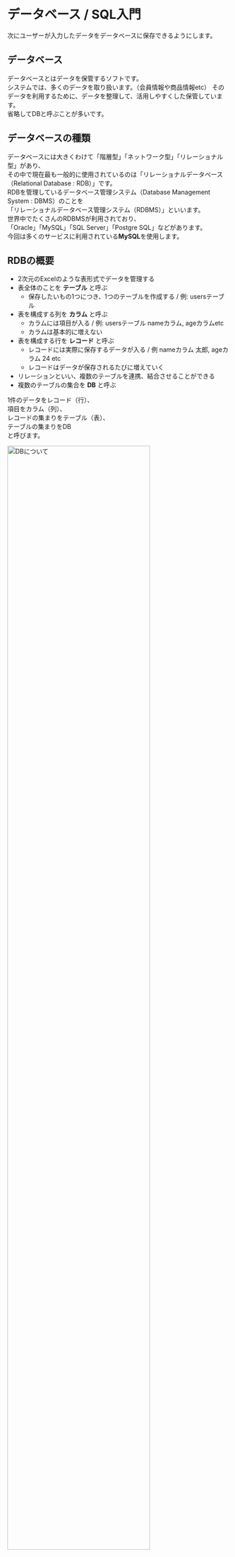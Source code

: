 # データベース / SQL入門
次にユーザーが入力したデータをデータベースに保存できるようにします。  


## データベース
データベースとはデータを保管するソフトです。  
システムでは、多くのデータを取り扱います。（会員情報や商品情報etc）
そのデータを利用するために、データを整理して、活用しやすくした保管しています。  
省略してDBと呼ぶことが多いです。  

## データベースの種類
データベースには大きくわけて「階層型」「ネットワーク型」「リレーショナル型」があり、  
その中で現在最も一般的に使用されているのは「リレーショナルデータベース（Relational Database : RDB）」です。  
RDBを管理しているデータベース管理システム（Database Management System : DBMS）のことを  
「リレーショナルデータベース管理システム（RDBMS）」といいます。  
世界中でたくさんのRDBMSが利用されており、  
「Oracle」「MySQL」「SQL Server」「Postgre SQL」などがあります。  
今回は多くのサービスに利用されている**MySQL**を使用します。  

## RDBの概要
* 2次元のExcelのような表形式でデータを管理する
* 表全体のことを **テーブル** と呼ぶ
  * 保存したいもの1つにつき、1つのテーブルを作成する / 例: usersテーブル
* 表を構成する列を **カラム** と呼ぶ
  * カラムには項目が入る / 例: usersテーブル nameカラム, ageカラムetc
  * カラムは基本的に増えない
* 表を構成する行を **レコード** と呼ぶ
  * レコードには実際に保存するデータが入る / 例 nameカラム 太郎, ageカラム 24 etc
  * レコードはデータが保存されるたびに増えていく
* リレーションといい、複数のテーブルを連携、結合させることができる
* 複数のテーブルの集合を **DB** と呼ぶ

1件のデータをレコード（行）、  
項目をカラム（列）、  
レコードの集まりをテーブル（表）、  
テーブルの集まりをDB  
と呼びます。

<img src="http://hackers.nexseed.net/images/curriculum_images/db_1.png" alt="DBについて" style="width: 80%;">

## データベースの操作
データベースは、Excelのようにマウスでクリックして直接データを書き換えるということはできません。  
「SQL」と呼ばれる言語を使い、データの作成（ **C**reate）・取得（**R**ead）・更新（**U**pdate）・削除（**D**elete）を行います。  
この4つの処理を合わせて「**CRUD**（クラッド）」と呼びます。

PHPでデータベースを使用する場合、  
1. 「データベースに接続」  
2. 「SQL文で命令を実行」  
という流れになります。  

## データベース／テーブルの作成
実際に開発現場でデータベースを取り扱う場合、最初にデータベースの設計をしてからデータベースを作成します。  
データベース設計では、何のデータを・どのテーブルに・どのような型で保存するかを決めます。  

<img src="http://hackers.nexseed.net/images/curriculum_images/db_2.png" alt="DBについて" style="width: 80%;">

今回使用するテーブルを作成してみましょう。  
データベース名は**contact_form**、テーブル名は**surveys**とします。

| 論理名           | 物理名   | 型          | NULL | キー | その他         |
| :--------------- | :------- | :---------- | :--- | :--- | :------------- |
| 問い合わせコード | id       | INT(10)     | NO   | PRI  | auto_incriment |
| ニックネーム     | nickname | VARCHAR(20) | NO   |      |                |
| メールアドレス   | email    | VARCHAR(50) | NO   |      |                |
| 問い合わせ内容   | content  | VARCHAR(50) | NO   |      |                |

* id
    * データの通し番号（CRUD処理の際、データの管理をしやすくするため）
* VARCHAR
    * PHPのString型（文字列型）と同じ
    * VARCHARに設定した場合は、文字の長さを指定する必要がある
* Primary Key
    * 同じカラム内で、値を重複させず一意にする設定
* A_I（Auto Increment）
    * 自動で数字をインクリメント（カウントアップ）する設定（**自動採番**）
* NULL
    * 空の値の入力を許可するかどうか


## SQL
データベースに入っているデータを操作するには、SQL文を使用します。

### INSERT文
テーブルにレコードを追加する場合は、**INSERT**という命令を行います。

テーブルにレコードを追加してみましょう。

```sql
INSERT INTO `surveys` (`nickname`, `email`, `content`) VALUES ("seedkun", "seed@mail.com", "ここに問い合わせ内容");
```

INSERT文は、以下の書式で記述します。

```
INSERT INTO テーブル名(カラム名1, カラム名2…) VALUES("値1", "値2", …);
```

### SELECT文
それでは、追加したレコードの中身を見てみましょう。テーブルからレコードを取得する場合は、**SELECT**という命令を行います。

```sql
SELECT * FROM `surveys`;
```

SELECT文は、以下の書式で記述します。

```
SELECT 取得したいカラム名1, 取得したいカラム名2, ... FROM テーブル名 WHERE 絞り込み条件;
```

カラム名に、取得したいカラムを指定します。全てのカラムを指定する場合は、アスタリスク「*」を使います。  
また、絞り込み条件を指定することで、ある条件に合致するレコードのみを取得できます。
絞り込み条件が不要な場合は、「WHERE 絞り込み条件」の部分を記述しません。「WHERE 1」の場合は、「無条件」と同じ意味になります。

#### 文字列に対する絞り込み
* **カラム名=検索文字**
    * カラムの値が検索文字に一致するレコードを表示（完全一致）

```sql
WHERE `email`="seed@email.com"
```

* **カラム名 LIKE 検索文字**
    * カラムの値に検索文字を含むレコードを表示（部分一致・あいまい検索）

```sql
-- emailに「seed」を含む
WHERE email LIKE "%seed%"

```

```sql
-- emailが「seed」で始まる
WHERE email LIKE "seed%"
```

```sql
-- emailが「seed」で終わる
WHERE email LIKE "%seed"
```

#### 数値に対する絞り込み
* **カラム名 > 数値**
    * カラムの値が数値より大きいレコードを表示

```sql
WHERE id > 3
```

* **カラム名 < 数値**
    * カラムの値が数値より小さいレコードを表示

```sql
WHERE id < 3
```

* **カラム名 >= 数値**
    * カラムの値が数値以上のレコードを表示

```sql
WHERE id >= 3
```

* **カラム名 <= 数値**
    * カラムの値が数値以下のレコードを表示

```sql
WHERE id <= 3
```

### UPDATE文
次は、レコードの更新をしてみましょう。レコードを更新する場合は、**UPDATE**という命令を行います。

```sql
UPDATE `surveys` SET `email`="nexseed@mail.com", `content`="問い合わせ内容を更新" WHERE `id`=1;
```

上記UPDATE文を実行すると、idが1のレコードで、emailとcontentの内容が更新されます。

UPDATE文は、以下の書式で記述します。

```
UPDATE テーブル名 SET カラム名1="値1", カラム名2="値2", ... WHERE 条件;
```
条件の書き方はSELECT文と同じで、更新対象のレコードを絞り込む目的で使用します。
条件を記述しないと、全てのレコードが更新されてしまいますので注意しましょう。

### DELETE文
次は、レコードを削除してみましょう。レコードを削除する場合は、**DELETE**という命令を行います。

```sql
DELETE FROM `surveys` where `id`=1;
```

上記DELETE文を実行すると、idが1のレコードが削除されます。

DELETE文は、以下の書式で記述します。

```
DELETE FROM テーブル名 WHERE 条件;
```

条件の書き方はSELECT文と同様で、DELETE文の場合は削除する対称のレコードを絞り込むために記述します。
DELETE文でWHERE条件を忘れてしまうと、全てのコードが消えてしまうため注意して使いましょう。


## SQLまとめ
### データを登録（INSERT）
* 構文
    * **INSERT INTO テーブル名 (カラム名1, カラム名2, ...) VALUES(値1, 値2, ...);**

### データを取得（SELECT）
* 構文
    * **SELECT カラム名1, カラム名2, ... FROM テーブル名 WHERE 条件;**
* 例文
    * データを全取得する場合
        * ```
SELECT * FROM `users`
```
    * 指定したカラムのみ取得する場合
        * ```
SELECT `id`, `name` FROM `users`;
```
    * 条件つきでデータを取得する場合
        * ``` 
SELECT * FROM `users` WHERE id = 2; 
```
    * 複数の条件で絞り込んでデータを取得
        * ``` 
SELECT * FROM `users` WHERE id > 3 and id < 6;
```
    * 並べ替えてデータを取得
        * ``` 
SELECT * FROM `users` ORDER BY id ASC; (昇順) 
```
        * ``` 
SELECT * FROM `users` ORDER BY id DESC; (降順) 
```

### データを更新（UPDATE）
* 構文
    * **UPDATE テーブル名 SET カラム名="更新する値" WHERE 条件;**

### データを削除
* 構文
    * **DELETE FROM テーブル名 WHERE 条件;**
